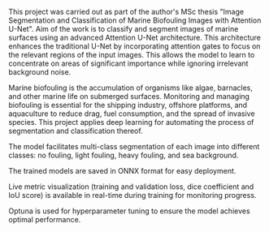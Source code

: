 This project was carried out as part of the author's MSc thesis "Image Segmentation and Classification of Marine Biofouling Images with Attention U-Net". Aim of the work is to classify and segment images of marine surfaces using an advanced Attention U-Net architecture. This architecture enhances the traditional U-Net by incorporating attention gates to focus on the relevant regions of the input images. This allows the model to learn to concentrate on areas of significant importance while ignoring irrelevant background noise.

Marine biofouling is the accumulation of organisms like algae, barnacles, and other marine life on submerged surfaces. Monitoring and managing biofouling is essential for the shipping industry, offshore platforms, and aquaculture to reduce drag, fuel consumption, and the spread of invasive species. This project applies deep learning for automating the process of segmentation and classification thereof.

The model facilitates multi-class segmentation of each image into different classes: no fouling, light fouling, heavy fouling, and sea background.

The trained models are saved in ONNX format for easy deployment.

Live metric visualization (training and validation loss, dice coefficient and IoU score) is available in real-time during training for monitoring progress.

Optuna is used for hyperparameter tuning to ensure the model achieves optimal performance.
